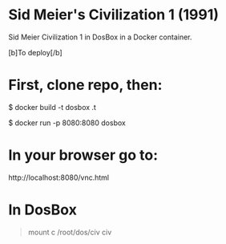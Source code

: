 # Sid Meier's Civilization 1 (1991)

Sid Meier Civilization 1 in DosBox in a Docker container.

[b]To deploy[/b]
# First, clone repo, then:

$ docker build -t dosbox .t

$ docker run -p 8080:8080 dosbox

# In your browser go to:
http://localhost:8080/vnc.html 

# In DosBox
> mount c /root/dos/civ
> civ

